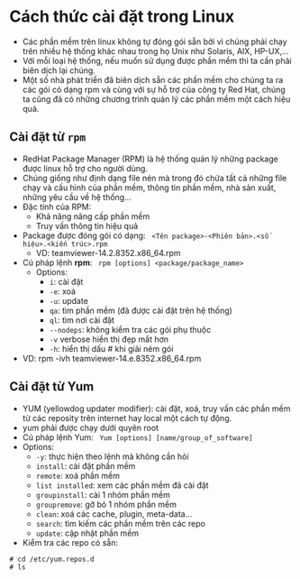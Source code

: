 # Cách thức cài đặt trong Linux
- Các phần mềm trên linux không tự đóng gói sẵn bởi vì chúng phải chạy trên nhiều hệ thống khác nhau trong họ Unix như Solaris, AIX, HP-UX,...
- Với mỗi loại hệ thống, nếu muốn sử dụng được phần mềm thì ta cần phải biên dịch lại chúng.
- Một số nhà phát triển đã biên dịch sẵn các phần mềm cho chúng ta ra các gói có dạng rpm và cùng với sự hỗ trợ của công ty Red Hat, chúng ta cũng đã có những chương trình quản lý các phần mềm một cách hiệu quả.
## Cài đặt từ `rpm`
- RedHat Package Manager (RPM) là hệ thống quản lý những package được linux hỗ trợ cho người dùng.
- Chúng giống như định dạng file nén mà trong đó chứa tất cả những file chạy và cấu hình của phần mềm, thông tin phần mềm, nhà sản xuất, những yêu cầu về hệ thống...
- Đặc tính của RPM:
  - Khả năng nâng cấp phần mềm
  - Truy vấn thông tin hiệu quả
- Package được đóng gói có dạng:
` <Tên package>-<Phiên bản>.<số hiệu>.<kiến trúc>.rpm`
  - VD: teamviewer-14.2.8352.x86_64.rpm
- Cú pháp lệnh **rpm**:
` rpm [options] <package/package_name>`
  - Options:
    - `i`: cài đặt
    - `-e`: xoá
    - `-u`: update
    - `qa`: tìm phần mềm (đã được cài đặt trên hệ thống)
    - `ql`: tìm nơi cài đặt
    - `--nodeps`: không kiểm tra các gói phụ thuộc
    - `-v` verbose hiển thị đẹp mắt hơn
    - `-h`: hiển thị dấu # khi giải ném gói
- VD: rpm -ivh teamviewer-14.e.8352.x86_64.rpm
## Cài đặt từ Yum
- YUM (yellowdog updater modifier): cài đặt, xoá, truy vấn các phần mềm từ các reposity trên internet hay local một cách tự động.
- yum phải được chạy dưới quyên root
- Cú pháp lệnh Yum:
` Yum [options] [name/group_of_software]`
- Options:
  - `-y`: thực hiện theo lệnh mà không cần hỏi
  - `install`: cài đặt phần mềm
  - `remote`: xoá phần mềm
  - `list installed`: xem các phần mềm đã cài đặt
  - `groupinstall`: cài 1 nhóm phần mềm
  - `groupremove`: gỡ bỏ 1 nhóm phần mềm
  - `clean`: xoá các cache, plugin, meta-data...
  - `search`: tìm kiếm các phần mềm trên các repo 
  - `update`: cập nhật phần mềm
- Kiểm tra các repo có sẵn:
```
# cd /etc/yum.repos.d
# ls
```